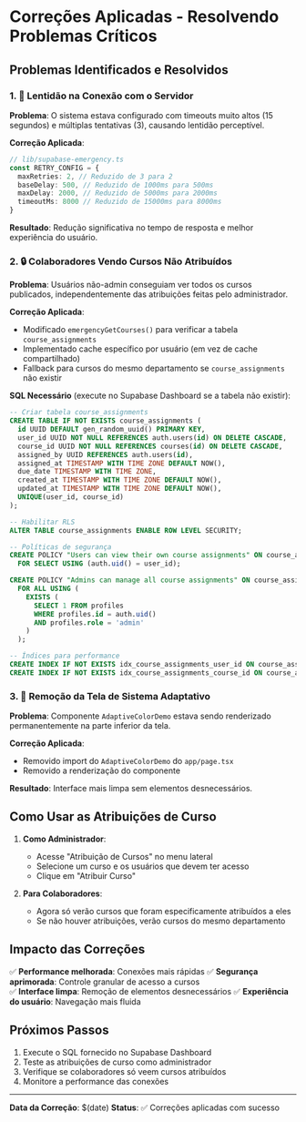 # Correções Aplicadas - Resolvendo Problemas Críticos

## Problemas Identificados e Resolvidos

### 1. 🐌 Lentidão na Conexão com o Servidor

**Problema**: O sistema estava configurado com timeouts muito altos (15 segundos) e múltiplas tentativas (3), causando lentidão perceptível.

**Correção Aplicada**:
```typescript
// lib/supabase-emergency.ts
const RETRY_CONFIG = {
  maxRetries: 2, // Reduzido de 3 para 2
  baseDelay: 500, // Reduzido de 1000ms para 500ms  
  maxDelay: 2000, // Reduzido de 5000ms para 2000ms
  timeoutMs: 8000 // Reduzido de 15000ms para 8000ms
}
```

**Resultado**: Redução significativa no tempo de resposta e melhor experiência do usuário.

### 2. 🔒 Colaboradores Vendo Cursos Não Atribuídos

**Problema**: Usuários não-admin conseguiam ver todos os cursos publicados, independentemente das atribuições feitas pelo administrador.

**Correção Aplicada**:
- Modificado `emergencyGetCourses()` para verificar a tabela `course_assignments`
- Implementado cache específico por usuário (em vez de cache compartilhado)
- Fallback para cursos do mesmo departamento se `course_assignments` não existir

**SQL Necessário** (execute no Supabase Dashboard se a tabela não existir):
```sql
-- Criar tabela course_assignments
CREATE TABLE IF NOT EXISTS course_assignments (
  id UUID DEFAULT gen_random_uuid() PRIMARY KEY,
  user_id UUID NOT NULL REFERENCES auth.users(id) ON DELETE CASCADE,
  course_id UUID NOT NULL REFERENCES courses(id) ON DELETE CASCADE,
  assigned_by UUID REFERENCES auth.users(id),
  assigned_at TIMESTAMP WITH TIME ZONE DEFAULT NOW(),
  due_date TIMESTAMP WITH TIME ZONE,
  created_at TIMESTAMP WITH TIME ZONE DEFAULT NOW(),
  updated_at TIMESTAMP WITH TIME ZONE DEFAULT NOW(),
  UNIQUE(user_id, course_id)
);

-- Habilitar RLS
ALTER TABLE course_assignments ENABLE ROW LEVEL SECURITY;

-- Políticas de segurança
CREATE POLICY "Users can view their own course assignments" ON course_assignments
  FOR SELECT USING (auth.uid() = user_id);

CREATE POLICY "Admins can manage all course assignments" ON course_assignments
  FOR ALL USING (
    EXISTS (
      SELECT 1 FROM profiles 
      WHERE profiles.id = auth.uid() 
      AND profiles.role = 'admin'
    )
  );

-- Índices para performance
CREATE INDEX IF NOT EXISTS idx_course_assignments_user_id ON course_assignments(user_id);
CREATE INDEX IF NOT EXISTS idx_course_assignments_course_id ON course_assignments(course_id);
```

### 3. 🎨 Remoção da Tela de Sistema Adaptativo

**Problema**: Componente `AdaptiveColorDemo` estava sendo renderizado permanentemente na parte inferior da tela.

**Correção Aplicada**:
- Removido import do `AdaptiveColorDemo` do `app/page.tsx`
- Removido a renderização do componente

**Resultado**: Interface mais limpa sem elementos desnecessários.

## Como Usar as Atribuições de Curso

1. **Como Administrador**:
   - Acesse "Atribuição de Cursos" no menu lateral
   - Selecione um curso e os usuários que devem ter acesso
   - Clique em "Atribuir Curso"

2. **Para Colaboradores**:
   - Agora só verão cursos que foram especificamente atribuídos a eles
   - Se não houver atribuições, verão cursos do mesmo departamento

## Impacto das Correções

✅ **Performance melhorada**: Conexões mais rápidas
✅ **Segurança aprimorada**: Controle granular de acesso a cursos  
✅ **Interface limpa**: Remoção de elementos desnecessários
✅ **Experiência do usuário**: Navegação mais fluida

## Próximos Passos

1. Execute o SQL fornecido no Supabase Dashboard
2. Teste as atribuições de curso como administrador
3. Verifique se colaboradores só veem cursos atribuídos
4. Monitore a performance das conexões

---

**Data da Correção**: $(date)
**Status**: ✅ Correções aplicadas com sucesso